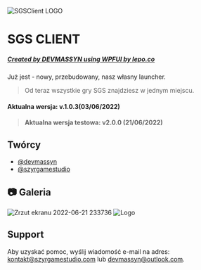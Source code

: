 ![SGSClient LOGO](https://user-images.githubusercontent.com/51244922/174903969-d59b1dc3-1b2c-4cc5-ad1f-8ef89a5086c6.png)

# SGS CLIENT
##### [Created by DEVMASSYN using WPFUI by lepo.co](https://devmassyn.github.io/)  

Już jest - nowy, przebudowany, nasz własny launcher.
>Od teraz wszystkie gry SGS znajdziesz w jednym miejscu.

#### Aktualna wersja: v.1.0.3(03/06/2022)
>#### Aktualna wersja testowa: v2.0.0 (21/06/2022)


## Twórcy

- [@devmassyn](https://github.com/devmassyn)
- [@szyrgamestudio](https://www.github.com/szyrgamestudio)

## 📷 Galeria
![Zrzut ekranu 2022-06-21 233736](https://user-images.githubusercontent.com/51244922/174901518-567f9456-8aa3-4b35-891c-79b3bbae1676.png)
![Logo](https://user-images.githubusercontent.com/51244922/174900731-135f8228-5154-41a7-9482-f4059551d4d7.png)

## Support

Aby uzyskać pomoc, wyślij wiadomość e-mail na adres:<br>kontakt@szyrgamestudio.com lub devmassyn@outlook.com.
